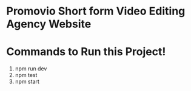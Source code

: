# Promovio Short form Video Editing Agency Website #

# Commands to Run this Project! #

1. npm run dev
2. npm test
3. npm start

   

 
